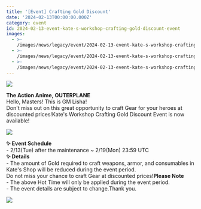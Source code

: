 ```yaml
---
title: '[Event] Crafting Gold Discount'
date: '2024-02-13T00:00:00.000Z'
category: event
id: 2024-02-13-event-kate-s-workshop-crafting-gold-discount-event
images:
  - >-
    /images/news/legacy/event/2024-02-13-event-kate-s-workshop-crafting-gold-discount-event/914e510a11ec440e8f1ec9417683cc7f.webp
  - >-
    /images/news/legacy/event/2024-02-13-event-kate-s-workshop-crafting-gold-discount-event/4bad266686db4ec18c2dfc8edac787d4_002.webp
  - >-
    /images/news/legacy/event/2024-02-13-event-kate-s-workshop-crafting-gold-discount-event/5d211e4f62a14ad99a0480a602d953b8.webp
---
```


![](/images/news/legacy/event/2024-02-13-event-kate-s-workshop-crafting-gold-discount-event/914e510a11ec440e8f1ec9417683cc7f.webp)  

**The Action Anime, OUTERPLANE**  
Hello, Masters! This is GM Lisha!  
Don't miss out on this great opportunity to craft Gear for your heroes at discounted prices!Kate's Workshop Crafting Gold Discount Event is now available!

![](/images/news/legacy/event/2024-02-13-event-kate-s-workshop-crafting-gold-discount-event/4bad266686db4ec18c2dfc8edac787d4_002.webp)  
  

**✨ Event Schedule**  
\- 2/13(Tue) after the maintenance ~ 2/19(Mon) 23:59 UTC  
**✨ Details**  
\- The amount of Gold required to craft weapons, armor, and consumables in Kate's Shop will be reduced during the event period.  
Do not miss your chance to craft Gear at discounted prices!**Please Note**  
\- The above Hot Time will only be applied during the event period.  
\- The event details are subject to change.Thank you.

![](/images/news/legacy/event/2024-02-13-event-kate-s-workshop-crafting-gold-discount-event/5d211e4f62a14ad99a0480a602d953b8.webp)
